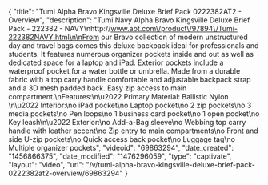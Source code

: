 {
    "title": "Tumi Alpha Bravo Kingsville Deluxe Brief Pack 0222382AT2 - Overview",
    "description": "Tumi Navy Alpha Bravo Kingsville Deluxe Brief Pack - 222382 - NAVY\nhttp:\/\/www.abt.com\/product\/97894\/Tumi-222382NAVY.html\n\nFrom our Bravo collection of modern unstructured day and travel bags comes this deluxe backpack ideal for professionals and students. It features numerous organizer pockets inside and out as well as dedicated space for a laptop and iPad. Exterior pockets include a waterproof pocket for a water bottle or umbrella. Made from a durable fabric with a top carry handle comfortable and adjustable backpack strap and a 3D mesh padded back. Easy zip access to main compartment.\nFeatures:\n\u2022 Primary Material: Ballistic Nylon \n\u2022 Interior:\no iPad pocket\no Laptop pocket\no 2 zip pockets\no 3 media pockets\no Pen loops\no 1 business card pocket\no 1 open pocket\no Key leash\n\u2022 Exterior:\no Add-a-Bag sleeve\no Webbing top carry handle with leather accent\no Zip entry to main compartments\no Front and side U-zip pockets\no Quick access back pocket\no Luggage tag\no Multiple organizer pockets",
    "videoid": "69863294",
    "date_created": "1456866375",
    "date_modified": "1476296059",
    "type": "captivate",
    "layout": "video",
    "url": "\/v\/tumi-alpha-bravo-kingsville-deluxe-brief-pack-0222382at2-overview\/69863294"
}